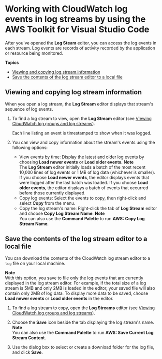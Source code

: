 # Working with CloudWatch log events in log streams by using the AWS Toolkit for Visual Studio Code<a name="working-CloudWatch-log-events"></a>

After you've opened the **Log Steam** editor, you can access the log events in each stream\. Log events are records of activity recorded by the application or resource being monitored\.

**Topics**
+ [Viewing and copying log stream information](#viewing-log-events)
+ [Save the contents of the log stream editor to a local file](#saving-CW-logs)

## Viewing and copying log stream information<a name="viewing-log-events"></a>

When you open a log stream, the **Log Stream** editor displays that stream's sequence of log events\.

1. To find a log stream to view, open the **Log Stream** editor \(see [Viewing CloudWatch log groups and log streams](viewing-CloudWatch-logs.md)\)\.

   Each line listing an event is timestamped to show when it was logged\. 

1. You can view and copy information about the stream's events using the following options:
   + View events by time: Display the latest and older log events by choosing **Load newer events** or **Load older events**\. 
**Note**  
The **Log Stream** editor initially loads a batch of the most recent 10,000 lines of log events or 1 MB of log data \(whichever is smaller\)\. If you choose **Load newer events**, the editor displays events that were logged after the last batch was loaded\. If you choose **Load older events**, the editor displays a batch of events that occurred before those currently displayed\. 
   + Copy log events: Select the events to copy, then right\-click and select **Copy** from the menu\.
   + Copy the log stream's name: Right\-click the tab of **Log Stream** editor and choose **Copy Log Stream Name**\.
**Note**  
You can also use the **Command Palette** to run **AWS: Copy Log Stream Name**\.

## Save the contents of the log stream editor to a local file<a name="saving-CW-logs"></a>

You can download the contents of the CloudWatch log stream editor to a `log` file on your local machine\.

**Note**  
With this option, you save to file only the log events that are currently displayed in the log stream editor\. For example, if the total size of a log stream is 5MB and only 2MB is loaded in the editor, your saved file will also contain only 2MB of log data\. To display more data to be saved, choose **Load newer events** or **Load older events** in the editor\. 

1. To find a log stream to copy, open the **Log Streams** editor \(see [Viewing CloudWatch log groups and log streams](viewing-CloudWatch-logs.md)\)\.

1. Choose the **Save** icon beside the tab displaying the log stream's name\.
**Note**  
You can also use the **Command Palette** to run **AWS: Save Current Log Stream Content**\.

1. Use the dialog box to select or create a download folder for the log file, and click **Save**\.